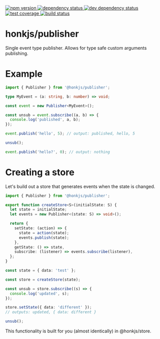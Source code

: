 <div>
  <!-- npm -->
  <a href="https://www.npmjs.com/package/@honkjs/publisher">
    <img src="https://img.shields.io/npm/v/@honkjs/publisher.svg?style=flat-square" alt="npm version" />
  </a>
  <!--  dependencies -->
  <a href="https://david-dm.org/honkjs/publisher">
    <img src="https://david-dm.org/honkjs/publisher.svg?style=flat-square" alt="dependency status" />
  </a>
  <!-- dev dependencies  -->
  <a href="https://david-dm.org/honkjs/publisher&type=dev">
    <img src="https://david-dm.org/honkjs/publisher/dev-status.svg?style=flat-square" alt="dev dependency status" />
  </a>
  <!-- coverage -->
  <a href="https://codecov.io/github/honkjs/publisher">
    <img src="https://img.shields.io/codecov/c/github/honkjs/publisher/master.svg?style=flat-square" alt="test coverage" />
  </a>
  <!-- build -->
  <a href="https://travis-ci.org/honkjs/publisher">
    <img src="https://img.shields.io/travis/honkjs/publisher/master.svg?style=flat-square" alt="build status" />
  </a>
</div>

# honkjs/publisher

Single event type publisher. Allows for type safe custom arguments publishing.

# Example

```ts
import { Publisher } from '@honkjs/publisher';

type MyEvent = (a: string, b: number) => void;

const event = new Publisher<MyEvent>();

const unsub = event.subscribe((a, b) => {
  console.log('published', a, b);
});

event.publish('hello', 5); // output: published, hello, 5

unsub();

event.publish('hello?', 0); // output: nothing
```

# Creating a store

Let's build out a store that generates events when the state is changed.

```ts
import { Publisher } from '@honkjs/publisher';

export function createStore<S>(initialState: S) {
  let state = initialState;
  let events = new Publisher<(state: S) => void>();

  return {
    setState: (action) => {
      state = action(state);
      events.publish(state);
    },
    getState: () => state,
    subscribe: (listener) => events.subscribe(listener),
  };
}

const state = { data: 'test' };

const store = createStore(state);

const unsub = store.subscribe((s) => {
  console.log('updated', s);
});

store.setState({ data: 'different' });
// outputs: updated, { data: different }

unsub();
```

This functionality is built for you (almost identically) in @honkjs/store.
